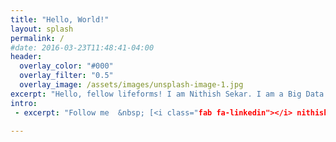 ```yaml
---
title: "Hello, World!"
layout: splash
permalink: /
#date: 2016-03-23T11:48:41-04:00
header:
  overlay_color: "#000"
  overlay_filter: "0.5"
  overlay_image: /assets/images/unsplash-image-1.jpg
excerpt: "Hello, fellow lifeforms! I am Nithish Sekar. I am a Big Data Professional with focus on Big Data Engineering and Data Science. I like to learn about the various up and coming technologies in this field and keep myself constantly updated. This blog is my way of giving back to the community."
intro:
 - excerpt: "Follow me  &nbsp; [<i class="fab fa-linkedin"></i> nithishsekar](https://linkedin.com/in/nithishsekar){: .btn .btn--linkedin} [<i class="fab fa-google"></i> nithish309@gmail.com](mailto:nithish309@gmail.com){: .btn .btn--google}"

---
```


